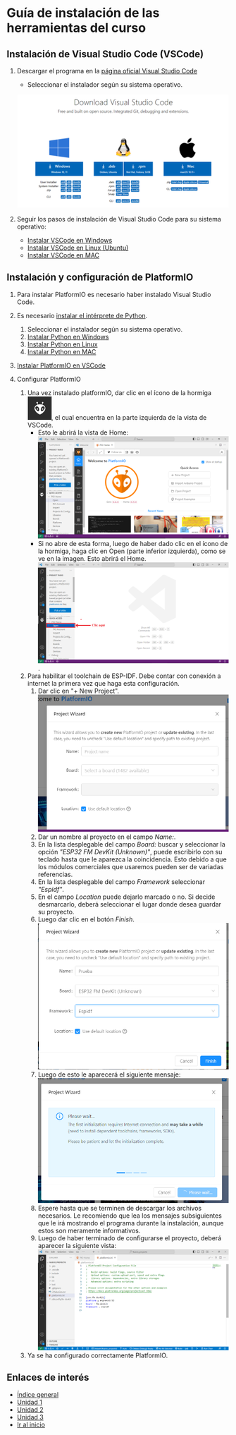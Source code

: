 # Guía de instalación de las herramientas del curso

## Instalación de Visual Studio Code (VSCode)

1. Descargar el programa en la [página oficial  Visual Studio Code](https://code.visualstudio.com/download)
    - Seleccionar el instalador según su sistema operativo.

    ![Sleccionar según sistema operativo](imagenes/1.9_download_vs_code.png)

2. Seguir los pasos de instalación de Visual Studio Code para su sistema operativo:
    - [Instalar VSCode en Windows](https://www.youtube.com/watch?v=f2eDJva9f2Y)
    - [Instalar VSCode en Linux (Ubuntu)](https://www.youtube.com/watch?v=ROXcgWe3Fsc)
    - [Instalar VSCode en MAC](https://www.youtube.com/watch?v=Z4lTITfq3-0)

## Instalación y configuración de PlatformIO

1. Para instalar PlatformIO es necesario haber instalado Visual Studio Code.

2. Es necesario [instalar el intérprete de Python](https://www.python.org/downloads/).
    
    1. Seleccionar el instalador según su sistema operativo.
    2. [Instalar Python en Windows](https://www.youtube.com/watch?v=UPya-XsUlA4)
    3. [Instalar Python en Linux](https://www.youtube.com/watch?v=aicZINm0zs4)
    4. [Instalar Python en MAC](https://www.youtube.com/watch?v=itBE25gYEeY)

3. [Instalar PlatformIO en VSCode](https://www.youtube.com/watch?v=k5HMEl6epG4)

4. Configurar PlatformIO
    1. Una vez instalado platformIO, dar clic en el ícono de la hormiga ![hormiga](imagenes/1.9_hormiga.png), el cual encuentra en la parte izquierda de la vista de VSCode.
        - Esto le abrirá la vista de Home:
        ![PlatformIO Home](imagenes/1.9_platformio_home.png)
        - Si no abre de esta forma, luego de haber dado clic en el ícono de la hormiga, haga clic en Open (parte inferior izquierda), como se ve en la imagen. Esto abrirá el Home.
        ![PlatformIO Home 1](imagenes/1.9_platformio_home_2.png).
    2. Para habilitar el toolchain de ESP-IDF. Debe contar con conexión a internet la primera vez que haga esta configuración. 
        1. Dar clic en "+ New Project".
        ![PlatformIO New Project 1](imagenes/1.9_platformio_new_project_1.png)
        2. Dar un nombre al proyecto en el campo *Name:*.
        3. En la lista desplegable del campo *Board:* buscar y seleccionar la opción *"ESP32 FM DevKit (Unknown)"*, puede escribirlo con su teclado hasta que le aparezca la coincidencia. Esto debido a que los módulos comerciales que usaremos pueden ser de variadas referencias. 
        4. En la lista desplegable del campo *Framework* seleccionar *"Espidf"*.
        5. En el campo *Location* puede dejarlo marcado o no. Si decide desmarcarlo, deberá seleccionar el lugar donde desea guardar su proyecto. 
        6. Luego dar clic en el botón *Finish*.
        ![PlatformIO New Project 7](imagenes/1.9_platformio_new_project_7.png)
        7. Luego de esto le aparecerá el siguiente mensaje:
        ![PlatformIO New Project 6](imagenes/1.9_platformio_new_project_6.png)
        8. Espere hasta que se terminen de descargar los archivos necesarios. Le recomiendo que lea los mensajes subsiguientes que le irá mostrando el programa durante la instalación, aunque estos son meramente informativos. 
        9. Luego de haber terminado de configurarse el proyecto, deberá aparecer la siguiente vista: 
        ![PlatformIO New Project 6](imagenes/1.9_platformio_new_project_8.png)
    3. Ya se ha configurado correctamente PlatformIO.

## Enlaces de interés

- [Índice general](/readme.md)
- [Unidad 1](/Unidad_1/readme.md)
- [Unidad 2](/Unidad_2/readme.md)
- [Unidad 3](/Unidad_3/readme.md)
- [Ir al inicio](#guía-de-instalación-de-las-herramientas-del-curso)


